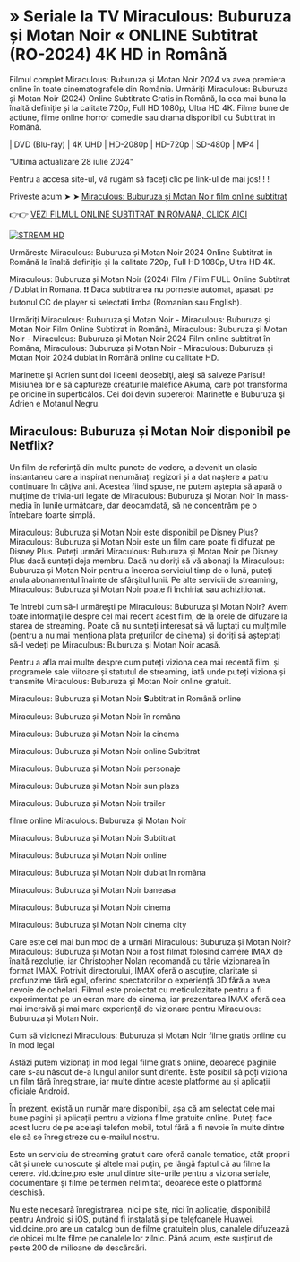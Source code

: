 # »︎ Seriale la TV Miraculous: Buburuza și Motan Noir « ONLINE Subtitrat (RO-2024) 4K HD in Română

Filmul complet Miraculous: Buburuza și Motan Noir 2024 va avea premiera online în toate cinematografele din România. Urmăriți Miraculous: Buburuza și Motan Noir (2024) Online Subtitrate Gratis in Română, la cea mai buna la înaltă definiție și la calitate 720p, Full HD 1080p, Ultra HD 4K. Filme bune de actiune, filme online horror comedie sau drama disponibil cu Subtitrat in Română.

| DVD (Blu-ray) | 4K UHD | HD-2080p | HD-720p | SD-480p | MP4 |

"Ultima actualizare 28 iulie 2024"

Pentru a accesa site-ul, vă rugăm să faceți clic pe link-ul de mai jos! ! !

Priveste acum ➤ ➤ [Miraculous: Buburuza și Motan Noir film online subtitrat](https://vid.dcine.pro/ro/tv/653344)

👉👉 [VEZI FILMUL ONLINE SUBTITRAT IN ROMANA, CLICK AICI](https://vid.dcine.pro/ro/tv/653344)

[![STREAM HD](https://i.imgur.com/7W2PGBl.gif)](https://vid.dcine.pro/pt/tv/653344)

Urmărește Miraculous: Buburuza și Motan Noir 2024 Online Subtitrat in Română la înaltă definiție și la calitate 720p, Full HD 1080p, Ultra HD 4K.

Miraculous: Buburuza și Motan Noir (2024) Film / Film FULL Online Subtitrat / Dublat in Romana. ❗❗️️ Daca subtitrarea nu porneste automat, apasati pe butonul CC de player si selectati limba (Romanian sau English).

Urmăriți Miraculous: Buburuza și Motan Noir - Miraculous: Buburuza și Motan Noir Film Online Subtitrat in Română, Miraculous: Buburuza și Motan Noir - Miraculous: Buburuza și Motan Noir 2024 Film online subtitrat în Româna, Miraculous: Buburuza și Motan Noir - Miraculous: Buburuza și Motan Noir 2024 dublat in Română online cu calitate HD.

Marinette şi Adrien sunt doi liceeni deosebiţi, aleşi să salveze Parisul! Misiunea lor e să captureze creaturile malefice Akuma, care pot transforma pe oricine în superticălos. Cei doi devin supereroi: Marinette e Buburuza şi Adrien e Motanul Negru.

## Miraculous: Buburuza și Motan Noir disponibil pe Netflix?

Un film de referință din multe puncte de vedere, a devenit un clasic instantaneu care a inspirat nenumărați regizori și a dat naștere a patru continuare în câțiva ani. Acestea fiind spuse, ne putem aștepta să apară o mulțime de trivia-uri legate de Miraculous: Buburuza și Motan Noir în mass-media în lunile următoare, dar deocamdată, să ne concentrăm pe o întrebare foarte simplă.

Miraculous: Buburuza și Motan Noir este disponibil pe Disney Plus? Miraculous: Buburuza și Motan Noir este un film care poate fi difuzat pe Disney Plus. Puteți urmări Miraculous: Buburuza și Motan Noir pe Disney Plus dacă sunteți deja membru. Dacă nu doriţi să vă abonaţi la Miraculous: Buburuza și Motan Noir pentru a încerca serviciul timp de o lună, puteţi anula abonamentul înainte de sfârşitul lunii. Pe alte servicii de streaming, Miraculous: Buburuza și Motan Noir poate fi închiriat sau achiziționat.

Te întrebi cum să-l urmăreşti pe Miraculous: Buburuza și Motan Noir? Avem toate informaţiile despre cel mai recent acest film, de la orele de difuzare la starea de streaming. Poate că nu sunteți interesat să vă luptați cu mulțimile (pentru a nu mai menționa plata prețurilor de cinema) și doriți să așteptați să-l vedeți pe Miraculous: Buburuza și Motan Noir acasă.

Pentru a afla mai multe despre cum puteți viziona cea mai recentă film, și programele sale viitoare și statutul de streaming, iată unde puteți viziona și transmite Miraculous: Buburuza și Motan Noir online gratuit.

Miraculous: Buburuza și Motan Noir 𝐒ubtitrat in Română online

Miraculous: Buburuza și Motan Noir în româna

Miraculous: Buburuza și Motan Noir la cinema

Miraculous: Buburuza și Motan Noir online Subtitrat

Miraculous: Buburuza și Motan Noir personaje

Miraculous: Buburuza și Motan Noir sun plaza

Miraculous: Buburuza și Motan Noir trailer

filme online Miraculous: Buburuza și Motan Noir

Miraculous: Buburuza și Motan Noir Subtitrat

Miraculous: Buburuza și Motan Noir online

Miraculous: Buburuza și Motan Noir dublat în româna

Miraculous: Buburuza și Motan Noir baneasa

Miraculous: Buburuza și Motan Noir cinema

Miraculous: Buburuza și Motan Noir cinema city

Care este cel mai bun mod de a urmări Miraculous: Buburuza și Motan Noir?
Miraculous: Buburuza și Motan Noir a fost filmat folosind camere IMAX de înaltă rezoluție, iar Christopher Nolan recomandă cu tărie vizionarea în format IMAX. Potrivit directorului, IMAX oferă o ascuțire, claritate și profunzime fără egal, oferind spectatorilor o experiență 3D fără a avea nevoie de ochelari. Filmul este proiectat cu meticulozitate pentru a fi experimentat pe un ecran mare de cinema, iar prezentarea IMAX oferă cea mai imersivă și mai mare experiență de vizionare pentru Miraculous: Buburuza și Motan Noir.

Cum să vizionezi Miraculous: Buburuza și Motan Noir filme gratis online cu în mod legal

Astăzi putem vizionați în mod legal filme gratis online, deoarece paginile care s-au născut de-a lungul anilor sunt diferite. Este posibil să poți viziona un film fără înregistrare, iar multe dintre aceste platforme au și aplicații oficiale Android.

În prezent, există un număr mare disponibil, așa că am selectat cele mai bune pagini și aplicații pentru a viziona filme gratuite online. Puteți face acest lucru de pe același telefon mobil, totul fără a fi nevoie în multe dintre ele să se înregistreze cu e-mailul nostru.

Este un serviciu de streaming gratuit care oferă canale tematice, atât proprii cât și unele cunoscute și altele mai puțin, pe lângă faptul că au filme la cerere. vid.dcine.pro este unul dintre site-urile pentru a viziona seriale, documentare și filme pe termen nelimitat, deoarece este o platformă deschisă.

Nu este necesară înregistrarea, nici pe site, nici în aplicație, disponibilă pentru Android și iOS, putând fi instalată și pe telefoanele Huawei. vid.dcine.pro are un catalog bun de filme gratuiteÎn plus, canalele difuzează de obicei multe filme pe canalele lor zilnic. Până acum, este susținut de peste 200 de milioane de descărcări.
